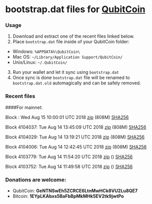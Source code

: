 # bootstrap.dat files for [QubitCoin](https://qubitcoin.cc/)

### Usage

1. Download and extract one of the recent files linked below.
2. Place `bootstrap.dat` file inside of your QubitCoin folder:
 - Windows: `%APPDATA%\QubitCoin\`
 - Mac OS: `~/Library/Application Support/QubitCoin/`
 - Unix/Linux: `~/.QubitCoin/`
3. Run your wallet and let it sync using `bootstrap.dat`
4. Once sync is done `bootstrap.dat` file will be renamed to `bootstrap.dat.old` automagically and can be safely removed.

### Recent files

####For mainnet:

Block : Wed Aug 15 10:00:01 UTC 2018 [zip](https://transfer.sh/gceDP/bootstrap.dat.20180815.zip) (808M) [SHA256](https://transfer.sh/HTmQ2/sha256.txt)

Block 4104037: Tue Aug 14 13:45:09 UTC 2018 [zip](https://transfer.sh/158gss/bootstrap.dat.20180814.zip) (808M) [SHA256](https://transfer.sh/CuRdo/sha256.txt)

Block 4104029: Tue Aug 14 13:19:21 UTC 2018 [zip](https://transfer.sh/dFthb/bootstrap.dat.20180814.zip) (808M) [SHA256](https://transfer.sh/Kc61V/sha256.txt)

Block 4104006: Tue Aug 14 12:42:45 UTC 2018 [zip](https://transfer.sh/b9gM2/bootstrap.dat.20180814.zip) (808M) [SHA256](https://transfer.sh/VbBDu/sha256.txt)

Block 4103779: Tue Aug 14 11:54:20 UTC 2018 [zip]() () [SHA256](https://transfer.sh/WBHUx/sha256.txt)

Block 4103752: Tue Aug 14 11:49:58 UTC 2018 [zip]() () [SHA256](https://transfer.sh/bAGhF/sha256.txt)

### Donations are welcome:

- QubitCoin: **GeNTNSwEh5ZCRCE6LtnMwHCk8VU2Lu8QE7**
- Bitcoin: **1EYpLKAbxs5BaFbBpMkMHk5EV2tk9jwtPo**
